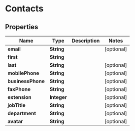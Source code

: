 

# Contacts


## Properties

| Name | Type | Description | Notes |
|------------ | ------------- | ------------- | -------------|
|**email** | **String** |  |  [optional] |
|**first** | **String** |  |  |
|**last** | **String** |  |  [optional] |
|**mobilePhone** | **String** |  |  [optional] |
|**businessPhone** | **String** |  |  [optional] |
|**faxPhone** | **String** |  |  [optional] |
|**extension** | **Integer** |  |  [optional] |
|**jobTitle** | **String** |  |  [optional] |
|**department** | **String** |  |  [optional] |
|**avatar** | **String** |  |  [optional] |



